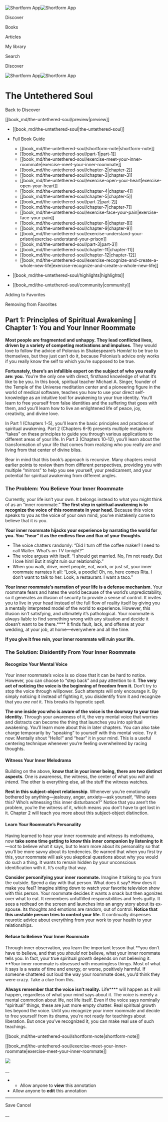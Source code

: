 ![Shortform App](/img/logo.36a2399e.svg)![Shortform App](/img/logo-dark.70c1b072.svg)

Discover

Books

Articles

My library

Search

Discover

![Shortform App](/img/logo.36a2399e.svg)![Shortform App](/img/logo-dark.70c1b072.svg)

# The Untethered Soul

Back to Discover

[[book_md/the-untethered-soul/preview|preview]]

  * [[book_md/the-untethered-soul|the-untethered-soul]]
  * Full Book Guide

    * [[book_md/the-untethered-soul/shortform-note|shortform-note]]
    * [[book_md/the-untethered-soul/part-1|part-1]]
    * [[book_md/the-untethered-soul/exercise-meet-your-inner-roommate|exercise-meet-your-inner-roommate]]
    * [[book_md/the-untethered-soul/chapter-2|chapter-2]]
    * [[book_md/the-untethered-soul/chapter-3|chapter-3]]
    * [[book_md/the-untethered-soul/exercise-open-your-heart|exercise-open-your-heart]]
    * [[book_md/the-untethered-soul/chapter-4|chapter-4]]
    * [[book_md/the-untethered-soul/chapter-5|chapter-5]]
    * [[book_md/the-untethered-soul/part-2|part-2]]
    * [[book_md/the-untethered-soul/chapter-7|chapter-7]]
    * [[book_md/the-untethered-soul/exercise-face-your-pain|exercise-face-your-pain]]
    * [[book_md/the-untethered-soul/chapter-8|chapter-8]]
    * [[book_md/the-untethered-soul/chapter-9|chapter-9]]
    * [[book_md/the-untethered-soul/exercise-understand-your-prison|exercise-understand-your-prison]]
    * [[book_md/the-untethered-soul/part-3|part-3]]
    * [[book_md/the-untethered-soul/chapter-11|chapter-11]]
    * [[book_md/the-untethered-soul/chapter-12|chapter-12]]
    * [[book_md/the-untethered-soul/exercise-recognize-and-create-a-whole-new-life|exercise-recognize-and-create-a-whole-new-life]]
  * [[book_md/the-untethered-soul/highlights|highlights]]
  * [[book_md/the-untethered-soul/community|community]]



Adding to Favorites 

Removing from Favorites 

## Part 1: Principles of Spiritual Awakening | Chapter 1: You and Your Inner Roommate

**Most people are fragmented and unhappy. They lead conflicted lives, driven by a variety of competing motivations and impulses.** They would love to follow the advice of Polonius in Shakespeare’s _Hamlet_ to be true to themselves, but they just can’t do it, because Polonius’s advice only works if you really know the self to which you’re supposed to be true.

**Fortunately, there’s an infallible expert on the subject of who you really are: you.** You’re the only one with direct, firsthand knowledge of what it’s like to be you. In this book, spiritual teacher Michael A. Singer, founder of the Temple of the Universe meditation center and a pioneering figure in the world of medical software, teaches you how to use your direct self-knowledge as an intuitive tool for awakening to your true identity. You’ll learn to free yourself from false identities and the suffering that goes with them, and you’ll learn how to live an enlightened life of peace, joy, creativity, and divine love.

In Part 1 (Chapters 1-5), you’ll learn the basic principles and practices of spiritual awakening. Part 2 (Chapters 6-9) presents multiple metaphoric “takes” on these principles to guide you through various applications to different areas of your life. In Part 3 (Chapters 10-12), you’ll learn about the transformation of your life that comes from realizing who you really are and living from that center of divine bliss.

Bear in mind that this book’s approach is recursive. Many chapters revisit earlier points to review them from different perspectives, providing you with multiple “mirrors” to help you see yourself, your predicament, and your potential for spiritual awakening from different angles.

### The Problem: You Believe Your Inner Roommate

Currently, your life isn’t your own. It belongs instead to what you might think of as an “inner roommate.” **The first step in spiritual awakening is to recognize the voice of this roommate in your head.** Because this voice speaks to you as the voice of your own mind, you’ve mistakenly come to believe that it _is_ you.

**Your inner roommate hijacks your experience by narrating the world for you. You “hear” it as the endless flow and flux of your thoughts.**

  * The voice chatters randomly: “Did I turn off the coffee maker? I need to call Walter. What’s on TV tonight?”
  * The voice argues with itself. “I should get married. No, I’m not ready. But I love him! But it might ruin our relationship.”
  * When you walk, drive, meet people, eat, work, or just sit, your inner roommate narrates it all: “Look, a poodle! Oh, no, here comes Rita. I don’t want to talk to her. Look, a restaurant. I want a taco.”



**Your inner roommate’s narration of your life is a defense mechanism.** Your roommate fears and hates the world because of the world’s unpredictability, so it generates an illusion of security to provide a sense of control. It invites you to live in your head instead of the full flow of reality itself by giving you a mentally interpreted model of the world to experience. However, this illusion isn’t satisfying, and ultimately it’s pathological. Your roommate is always liable to find something wrong with any situation and decide it doesn’t want to be there.**** It finds fault, lack, and offense at your wedding, at your job, at home—everywhere and all the time.

**If you give it free rein, your inner roommate will ruin your life.**

### The Solution: Disidentify From Your Inner Roommate

#### Recognize Your Mental Voice

Your inner roommate’s voice is so close that it can be hard to notice. However, you can choose to “step back” and pay attention to it. **The very act of noticing the voice is the beginning of freedom from it.** Don’t try to stop the voice through willpower. Such attempts will only encourage it. By simply noticing it instead of fighting it, you disidentify from it and recognize that you _are not_ it. This breaks its hypnotic spell.

**The one inside you who is aware of the voice is the doorway to your true identity.** Through your awareness of it, the very mental voice that worries and distracts can become the thing that launches you into spiritual awakening. You’ll learn more about this in later chapters. You can also take charge temporarily by “speaking” to yourself with this mental voice. Try it now: Mentally shout “Hello!” and “hear” it in your mind. This is a useful centering technique whenever you’re feeling overwhelmed by racing thoughts.

#### Witness Your Inner Melodrama

Building on the above, **know that in your inner being, there are two distinct aspects**. One is awareness, the witness, the center of what you _will_ and _intend_. The other is everything else, all the stuff the witness watches.

**Rest in this subject-object relationship**. Whenever you’re emotionally bothered by anything—jealousy, anger, anxiety—ask yourself, “Who sees this? Who’s witnessing this inner disturbance?” Notice that you aren’t the problem, you’re the witness of it, which means you don’t have to get lost in it. Chapter 2 will teach you more about this subject-object distinction.

#### Learn Your Roommate’s Personality

Having learned to hear your inner roommate and witness its melodrama, now **take some time getting to know this inner companion by listening to it** —not to believe what it says, but to learn more about its personality so that you’ll be more savvy about its tendencies. Be warned that when you first try this, your roommate will ask you skeptical questions about why you would do such a thing. It wants to remain hidden by your unconscious identification with it. It’s crafty that way.

**Consider personifying your inner roommate.** Imagine it talking to you from the outside. Spend a day with that person. What does it say? How does it make you feel? Imagine sitting down to watch your favorite television show with this person. Your roommate decides it wants a snack but then agonizes over what to eat. It remembers unfulfilled responsibilities and feels guilty. It sees a redhead on the screen and launches into an angry story about its ex-spouse. Its thoughts and emotions are random, out of control. **Notice that this unstable person tries to control your life.** It continually dispenses neurotic advice about everything from your work to your health to your relationships.

#### Refuse to Believe Your Inner Roommate

Through inner observation, you learn the important lesson that **you don’t have to believe, and that you _should not_ believe, what your inner roommate tells you. In fact, your true spiritual growth depends on not believing it. **Your inner roommate is obsessed with meaningless things. Most of what it says is a waste of time and energy, or worse, positively harmful. If someone chattered out loud the way your roommate does, you’d think they were crazy. Take a clue from this.

**Always remember that the voice isn’t reality.** Life**** will happen as it will happen, regardless of what your mind says about it. The voice is merely a mental commotion about life, not life itself. Even if the voice says nominally “spiritual” things, these are just more empty chatter. Real spiritual growth lies beyond the voice. Until you recognize your inner roommate and decide to free yourself from its drama, you’re not ready for teachings about liberation. But once you’ve recognized it, you can make real use of such teachings.

[[book_md/the-untethered-soul/shortform-note|shortform-note]]

[[book_md/the-untethered-soul/exercise-meet-your-inner-roommate|exercise-meet-your-inner-roommate]]

![](https://bat.bing.com/action/0?ti=56018282&Ver=2&mid=18aaf565-5f7b-439e-8c4a-375bb7fc10fe&sid=1711133063fa11eebdec89a8b8ae3bbc&vid=171147a063fa11eea7440fcfeb230d96&vids=0&msclkid=N&pi=0&lg=en-US&sw=800&sh=600&sc=24&nwd=1&tl=Shortform%20%7C%20Book&p=https%3A%2F%2Fwww.shortform.com%2Fapp%2Fbook%2Fthe-untethered-soul%2Fpart-1&r=&lt=414&evt=pageLoad&sv=1&rn=284402)

__

  *   * Allow anyone to **view** this annotation
  * Allow anyone to **edit** this annotation



* * *

Save Cancel

__



